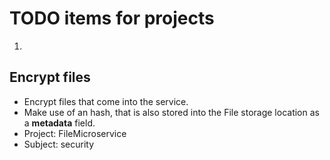 # TODO items for projects

1.

## Encrypt files
* Encrypt files that come into the service.
* Make use of an hash, that is also stored into the File storage location as a **metadata** field.
* Project: FileMicroservice
* Subject: security
